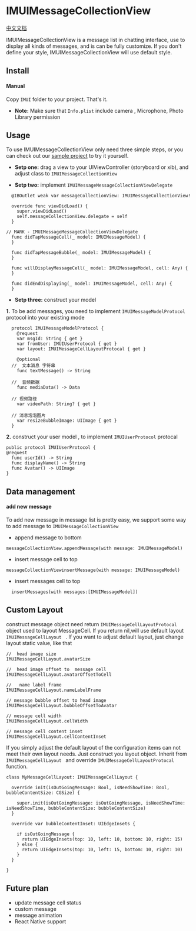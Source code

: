 # IMUIMessageCollectionView
[中文文档](https://github.com/jpush/imui/blob/dev/docs/iOS/usage_iOS.md)

IMUIMessageCollectionView is a message list in chatting interface, use to display all kinds of messages, and is can be fully customize. If you don't define your style, IMUIMessageCollectionView will use default style.

## Install
#### Manual
Copy `IMUI` folder to your project. That's it.

- **Note:** Make sure that `Info.plist` include  camera , Microphone, Photo Library permission

## Usage
To use IMUIMessageCollectionView only need three simple steps, or you can check out our [sample project](https://github.com/jpush/imui/tree/master/iOS/IMUIChat) to try it yourself.
- **Setp one:** drag a view to your UIViewController (storyboard or xib), and adjust class to `IMUIMessageCollectionView`

- **Setp two:** implement `IMUIMessageMessageCollectionViewDelegate`

```
  @IBOutlet weak var messageCollectionView: IMUIMessageCollectionView!
  
  override func viewDidLoad() {
    super.viewDidLoad()
    self.messageCollectionView.delegate = self
  }

// MARK - IMUIMessageMessageCollectionViewDelegate 
  func didTapMessageCell(_ model: IMUIMessageModel) {
  }
  
  func didTapMessageBubble(_ model: IMUIMessageModel) {
  }

  func willDisplayMessageCell(_ model: IMUIMessageModel, cell: Any) {
  }

  func didEndDisplaying(_ model: IMUIMessageModel, cell: Any) {
  }
```
- **Setp three:** construct your model

**1.** To be add messages, you need to implement `IMUIMessageModelProtocol` protocol into your existing mode
```
  protocol IMUIMessageModelProtocol {
    @request
    var msgId: String { get }
    var fromUser: IMUIUserProtocol { get }
    var layout: IMUIMessageCellLayoutProtocal { get }

    @optional
  //  文本消息 字符串
    func textMessage() -> String
  
  //  音频数据
    func mediaData() -> Data
  
  // 视频路径
    var videoPath: String? { get }
  
  // 消息泡泡图片
    var resizeBubbleImage: UIImage { get }
  }
```

**2.** construct your user model , to implement `IMUIUserProtocol` protocal

```
public protocol IMUIUserProtocol {
@request
  func userId() -> String 
  func displayName() -> String
  func Avatar() -> UIImage
}
```

## Data management
#### add new message
To add new message in message list is pretty easy, we support some way to add message to `IMUIMessageCollectionView`
- append message to bottom 
```
messageCollectionView.appendMessage(with message: IMUIMessageModel)
``` 

- insert message cell to top
```
messageCollectionViewinsertMessage(with message: IMUIMessageModel)
```
- insert messages cell to top
```
  insertMessages(with messages:[IMUIMessageModel])
```

## Custom  Layout
construct message object need return `IMUIMessageCellLayoutProtocal`  object used to layout MessageCell.
 If you return nil,will use default layout `IMUIMessageCellLayout ` .
If you want to adjust default layout, just change layout static value, like that

```
//  head image size
IMUIMessageCellLayout.avatarSize 

//  head image offset to  message cell
IMUIMessageCellLayout.avatarOffsetToCell

//   name label frame
IMUIMessageCellLayout.nameLabelFrame

// message bubble offset to head image
IMUIMessageCellLayout.bubbleOffsetToAvatar

// message cell width
IMUIMessageCellLayout.cellWidth

// message cell content inset
IMUIMessageCellLayout.cellContentInset
```

If you simply adjust the default layout of the configuration items can not meet their own layout needs.  Just construct you layout object. Inherit from `IMUIMessageCellLayout ` and override `IMUIMessageCellLayoutProtocal` function.

```
class MyMessageCellLayout: IMUIMessageCellLayout {
  
  override init(isOutGoingMessage: Bool, isNeedShowTime: Bool, bubbleContentSize: CGSize) {
    
    super.init(isOutGoingMessage: isOutGoingMessage, isNeedShowTime: isNeedShowTime, bubbleContentSize: bubbleContentSize)
  }
  
  override var bubbleContentInset: UIEdgeInsets {
    
    if isOutGoingMessage {
      return UIEdgeInsets(top: 10, left: 10, bottom: 10, right: 15)
    } else {
      return UIEdgeInsets(top: 10, left: 15, bottom: 10, right: 10)
    }
  }
  
}
```

## Future plan
- update message cell status
- custom message 
- message animation
- React Native support

